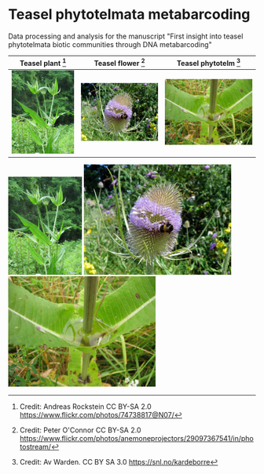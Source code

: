 # Teasel phytotelmata metabarcoding
Data processing and analysis for the manuscript "First insight into teasel phytotelmata biotic communities through DNA metabarcoding"

| Teasel plant  [^1] | Teasel flower [^2] | Teasel phytotelm [^3] |
| ------------- | ------------- | ------------- |
|![Teasel plant](images/Image_dipsacus_3.jpg)|![Teasel flower](images/Image_dipsacus_1.jpg)|![Teasel phytotelm](images/Image_dipsacus_2.jpg)|





<img src="images/Image_dipsacus_3.jpg" width="150">
<img src="images/Image_dipsacus_1.jpg" width="300">
<img src="images/Image_dipsacus_2.jpg" width="300">




[^1]: Credit: Andreas Rockstein CC BY-SA 2.0 https://www.flickr.com/photos/74738817@N07/  
[^2]: Credit: Peter O'Connor CC BY-SA 2.0 https://www.flickr.com/photos/anemoneprojectors/29097367541/in/photostream/  
[^3]: Credit: Av Warden. CC BY SA 3.0 https://snl.no/kardeborre  